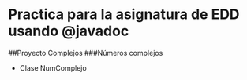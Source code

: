 # Practica para la asignatura de EDD usando @javadoc
##Proyecto Complejos
###Números complejos
<ul>
<li>Clase NumComplejo</li>



</ul>
